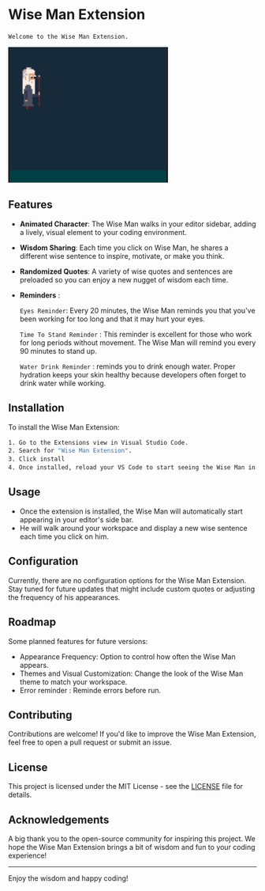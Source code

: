 # Wise Man Extension


```
Welcome to the Wise Man Extension.
```
![extension gif](/assets/gifs/wise_elder.gif)
## Features

- **Animated Character**: The Wise Man walks in your editor sidebar, adding a lively, visual element to your coding environment.
- **Wisdom Sharing**: Each time you click on Wise Man, he shares a different wise sentence to inspire, motivate, or make you think.
- **Randomized Quotes**: A variety of wise quotes and sentences are preloaded so you can enjoy a new nugget of wisdom each time.
- **Reminders** : 

    `Eyes Reminder`: Every 20 minutes, the Wise Man reminds you that you've been working for too long and that it may hurt your eyes.

    `Time To Stand Reminder` : This reminder is excellent for those who work for long periods without movement. The Wise Man will remind you every 90 minutes to stand up.

    `Water Drink Reminder` : reminds you to drink enough water. Proper hydration keeps your skin healthy because developers often forget to drink water while working.

## Installation

To install the Wise Man Extension:
```bash
1. Go to the Extensions view in Visual Studio Code.
2. Search for "Wise Man Extension".
3. Click install
4. Once installed, reload your VS Code to start seeing the Wise Man in action.
```

## Usage

- Once the extension is installed, the Wise Man will automatically start appearing in your editor's side bar.
- He will walk around your workspace and display a new wise sentence each time you click on him.

## Configuration

Currently, there are no configuration options for the Wise Man Extension. Stay tuned for future updates that might include custom quotes or adjusting the frequency of his appearances.

## Roadmap

Some planned features for future versions:

- Appearance Frequency: Option to control how often the Wise Man appears.
- Themes and Visual Customization: Change the look of the Wise Man theme to match your workspace.
- Error reminder : Reminde errors before run. 

## Contributing

Contributions are welcome! If you'd like to improve the Wise Man Extension, feel free to open a pull request or submit an issue.

## License

This project is licensed under the MIT License - see the [LICENSE](LICENSE) file for details.

## Acknowledgements

A big thank you to the open-source community for inspiring this project. We hope the Wise Man Extension brings a bit of wisdom and fun to your coding experience!

---

Enjoy the wisdom and happy coding!